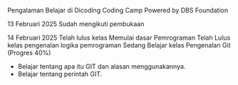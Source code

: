 Pengalaman Belajar di Dicoding Coding Camp Powered by DBS Foundation

13 Februari 2025
Sudah mengikuti pembukaan

14 Februari 2025
Telah lulus kelas Memulai dasar Pemrograman
Telah Lulus kelas pengenalan logika pemrograman
Sedang Belajar kelas Pengenalan Git (Progres 40%)
* Belajar tentang apa itu GIT dan alasan menggunakannya.
* Belajar tentang perintah GIT.
